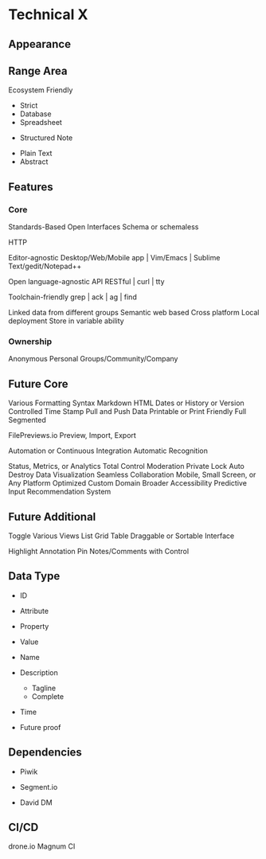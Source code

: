 Technical X
===========

Appearance
----------

## Range Area

Ecosystem Friendly

- Strict
- Database
- Spreadsheet
+ Structured Note
- Plain Text
- Abstract

Features
--------

### Core

Standards-Based Open Interfaces
Schema or schemaless


HTTP

Editor-agnostic
  Desktop/Web/Mobile app | Vim/Emacs | Sublime Text/gedit/Notepad++

Open language-agnostic API
  RESTful | curl | tty

Toolchain-friendly
  grep | ack | ag | find

Linked data from different groups
Semantic web based
Cross platform
Local deployment
Store in variable ability

### Ownership

Anonymous
Personal
Groups/Community/Company

## Future Core

Various Formatting Syntax
  Markdown
  HTML
Dates or History or Version Controlled
  Time Stamp
Pull and Push Data
Printable or Print Friendly
  Full
  Segmented

FilePreviews.io
Preview, Import, Export

Automation or Continuous Integration
Automatic Recognition

Status, Metrics, or Analytics
Total Control
  Moderation
  Private
  Lock
  Auto Destroy
Data Visualization
Seamless Collaboration
Mobile, Small Screen, or Any Platform Optimized
Custom Domain
Broader Accessibility
Predictive Input
Recommendation System

## Future Additional

Toggle Various Views
  List
  Grid
  Table
Draggable or Sortable Interface

Highlight
Annotation
Pin Notes/Comments with Control

Data Type
---------

- ID
- Attribute
- Property
- Value

- Name
- Description
  - Tagline
  - Complete
- Time

- Future proof

Dependencies
------------

- Piwik
- Segment.io

- David DM

CI/CD
-----

drone.io
Magnum CI

